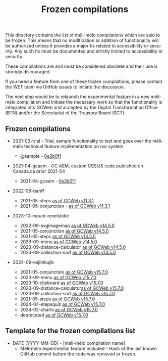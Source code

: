 ﻿---
title: "Frozen compilations"
lang: en
altLangPage: "index-fr.html"
dateModified: "2024-11-07"
---

This directory contains the list of méli-mélo compilations which are said to be frozen. This means that no modification or addition of functionality will be authorized unless it provides a major fix related to accessibility or security. Any such fix must be documented and strictly limited to accessibility or security.

These compilations are and must be considered obsolete and their use is strongly discouraged.

If you need a feature from one of these frozen compilations, please contact the WET team via GitHub issues to initiate the discussion.

The next step would be to relaunch the experimental feature in a new méli-mélo compilation and initiate the necessary work so that the functionality is integrated into GCWeb and accepted by the Digital Transformation Office (BTN) and/or the Secretariat of the Treasury Board (SCT).

## Frozen compilations

* 2021-03-trial - Trial, sample functionality to test and goes over the méli-mélo technical feature implémentation on our system.
  * @sample - [0e2b0f1](https://github.com/wet-boew/GCWeb/tree/0e2b0f1c3bb81c198533c478bf1704ae89589ce8)
* 2021-04-gcaem - GC AEM, custom CSS/JS code published on Canada.ca prior 2021-04
  * 2021-04-gcaem - [0e2b0f1](https://github.com/wet-boew/GCWeb/tree/0e2b0f1c3bb81c198533c478bf1704ae89589ce8)
* 2022-06-banff
  * 2021-05-steps [as of GCWeb v11.3.1](https://github.com/wet-boew/GCWeb/tree/v11.3.1/m%C3%A9li-m%C3%A9lo/2021-05-steps)
  * 2021-05-conjunction - [as of GCWeb v11.3.1](https://github.com/wet-boew/GCWeb/tree/v11.3.1/m%C3%A9li-m%C3%A9lo/2021-05-conjunction)

* 2023-10-mount-revelstoke
  * 2022-09-svgimagemap [as of GCWeb v14.5.0](https://github.com/wet-boew/GCWeb/tree/v14.5.0/m%C3%A9li-m%C3%A9lo/2022-09-svgimagemap)
  * 2021-05-conjunction [as of GCWeb v14.5.0](https://github.com/wet-boew/GCWeb/tree/v14.5.0/m%C3%A9li-m%C3%A9lo/2021-05-conjunction)
  * 2021-05-steps [as of GCWeb v14.5.0](https://github.com/wet-boew/GCWeb/tree/v14.5.0/m%C3%A9li-m%C3%A9lo/2021-05-steps)
  * 2023-09-menu [as of GCWeb v14.5.0](https://github.com/wet-boew/GCWeb/tree/v14.5.0/m%C3%A9li-m%C3%A9lo/2023-09-menu)
  * 2023-09-distance-calculator [as of GCWeb v14.5.0](https://github.com/wet-boew/GCWeb/tree/v14.5.0/m%C3%A9li-m%C3%A9lo/2023-09-distance-calculator)
  * 2023-09-collection-sort [as of GCWeb v14.5.0](https://github.com/wet-boew/GCWeb/tree/v14.5.0/m%C3%A9li-m%C3%A9lo/2023-09-collection-sort)

* 2024-09-kejimkujik
  * 2021-05-conjunction [as of GCWeb v15.7.0](https://github.com/wet-boew/GCWeb/tree/v15.7.0/m%C3%A9li-m%C3%A9lo/2021-05-conjunction)
  * 2023-09-menu [as of GCWeb v15.7.0](https://github.com/wet-boew/GCWeb/tree/v15.7.0/m%C3%A9li-m%C3%A9lo/2023-09-menu)
  * 2023-10-clipboard [as of GCWeb v15.7.0](https://github.com/wet-boew/GCWeb/tree/v15.7.0/m%C3%A9li-m%C3%A9lo/2023-10-clipboard)
  * 2023-09-distance-calculator[as of GCWeb v15.7.0](https://github.com/wet-boew/GCWeb/tree/v15.7.0/m%C3%A9li-m%C3%A9lo/2023-09-distance-calculator)
  * 2023-09-collection-sort [as of GCWeb v15.7.0](https://github.com/wet-boew/GCWeb/tree/v15.7.0/m%C3%A9li-m%C3%A9lo/2023-09-collection-sort)
  * 2021-05-steps [as of GCWeb v15.7.0](https://github.com/wet-boew/GCWeb/tree/v15.7.0/m%C3%A9li-m%C3%A9lo/steps)
  * 2024-04-stepsquiz [as of GCWeb v15.7.0](https://github.com/wet-boew/GCWeb/tree/v15.7.0/m%C3%A9li-m%C3%A9lo/2024-04-stepsquiz)
  * 2024-02-charts [as of GCWeb v15.7.0](https://github.com/wet-boew/GCWeb/tree/v15.7.0/m%C3%A9li-m%C3%A9lo/2024-02-charts)
  * deprecated [as of GCWeb v15.7.0](https://github.com/wet-boew/GCWeb/tree/v15.7.0/m%C3%A9li-m%C3%A9lo/deprecated)

## Template for the frozen compilations list

* DATE (YYYY-MM-DD) - [méli-mélo compilation name]
  * Méli-mélo experimental feature included - Hash of the last known GitHub commit before the code was removed or frozen.
